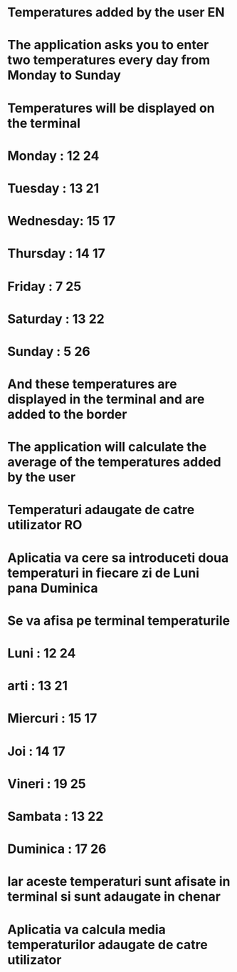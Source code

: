 # Temperatures added by the user EN
# The application asks you to enter two temperatures every day from Monday to Sunday
# Temperatures will be displayed on the terminal
# Monday   : 12 24
# Tuesday  : 13 21
# Wednesday: 15 17
# Thursday : 14 17
# Friday   : 7 25
# Saturday : 13 22
# Sunday   : 5 26 
# And these temperatures are displayed in the terminal and are added to the border
# The application will calculate the average of the temperatures added by the user



# Temperaturi adaugate de catre utilizator RO
# Aplicatia va cere sa introduceti doua temperaturi in fiecare zi de Luni pana Duminica
# Se va afisa pe terminal temperaturile 
# Luni     : 12 24
# arti     : 13 21
# Miercuri : 15 17
# Joi      : 14 17
# Vineri   : 19 25
# Sambata  : 13 22
# Duminica : 17 26
# Iar aceste temperaturi sunt afisate in terminal si sunt adaugate in chenar
# Aplicatia va calcula media temperaturilor adaugate de catre utilizator 
